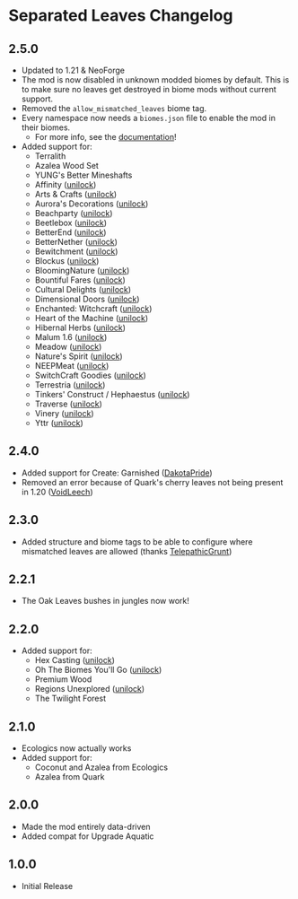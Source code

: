 # Separated Leaves Changelog

## 2.5.0
- Updated to 1.21 & NeoForge
- The mod is now disabled in unknown modded biomes by default. This is to make sure no leaves get destroyed in biome mods without current support.
- Removed the `allow_mismatched_leaves` biome tag.
- Every namespace now needs a `biomes.json` file to enable the mod in their biomes.
  - For more info, see the [documentation](https://docs.teamdiopside.nl/separated-leaves/biomes-and-structures)!
- Added support for:
  - Terralith
  - Azalea Wood Set
  - YUNG's Better Mineshafts
  - Affinity ([unilock](https://github.com/unilock))
  - Arts & Crafts ([unilock](https://github.com/unilock))
  - Aurora's Decorations ([unilock](https://github.com/unilock))
  - Beachparty ([unilock](https://github.com/unilock))
  - Beetlebox ([unilock](https://github.com/unilock))
  - BetterEnd ([unilock](https://github.com/unilock))
  - BetterNether ([unilock](https://github.com/unilock))
  - Bewitchment ([unilock](https://github.com/unilock))
  - Blockus ([unilock](https://github.com/unilock))
  - BloomingNature ([unilock](https://github.com/unilock))
  - Bountiful Fares ([unilock](https://github.com/unilock))
  - Cultural Delights ([unilock](https://github.com/unilock))
  - Dimensional Doors ([unilock](https://github.com/unilock))
  - Enchanted: Witchcraft ([unilock](https://github.com/unilock))
  - Heart of the Machine ([unilock](https://github.com/unilock))
  - Hibernal Herbs ([unilock](https://github.com/unilock))
  - Malum 1.6 ([unilock](https://github.com/unilock))
  - Meadow ([unilock](https://github.com/unilock))
  - Nature's Spirit ([unilock](https://github.com/unilock))
  - NEEPMeat ([unilock](https://github.com/unilock))
  - SwitchCraft Goodies ([unilock](https://github.com/unilock))
  - Terrestria ([unilock](https://github.com/unilock))
  - Tinkers' Construct / Hephaestus ([unilock](https://github.com/unilock))
  - Traverse ([unilock](https://github.com/unilock))
  - Vinery ([unilock](https://github.com/unilock))
  - Yttr ([unilock](https://github.com/unilock))

## 2.4.0
- Added support for Create: Garnished ([DakotaPride](https://github.com/DakotaPride))
- Removed an error because of Quark's cherry leaves not being present in 1.20 ([VoidLeech](https://github.com/VoidLeech)) 

## 2.3.0
- Added structure and biome tags to be able to configure where mismatched leaves are allowed (thanks [TelepathicGrunt](https://github.com/TelepathicGrunt))

## 2.2.1
- The Oak Leaves bushes in jungles now work!

## 2.2.0
- Added support for:
  - Hex Casting ([unilock](https://github.com/TeamDiopside/SeparatedLeaves/pull/2))
  - Oh The Biomes You'll Go ([unilock](https://github.com/TeamDiopside/SeparatedLeaves/pull/2))
  - Premium Wood
  - Regions Unexplored ([unilock](https://github.com/TeamDiopside/SeparatedLeaves/pull/2))
  - The Twilight Forest

## 2.1.0
- Ecologics now actually works
- Added support for:
  - Coconut and Azalea from Ecologics
  - Azalea from Quark

## 2.0.0
- Made the mod entirely data-driven
- Added compat for Upgrade Aquatic

## 1.0.0
- Initial Release